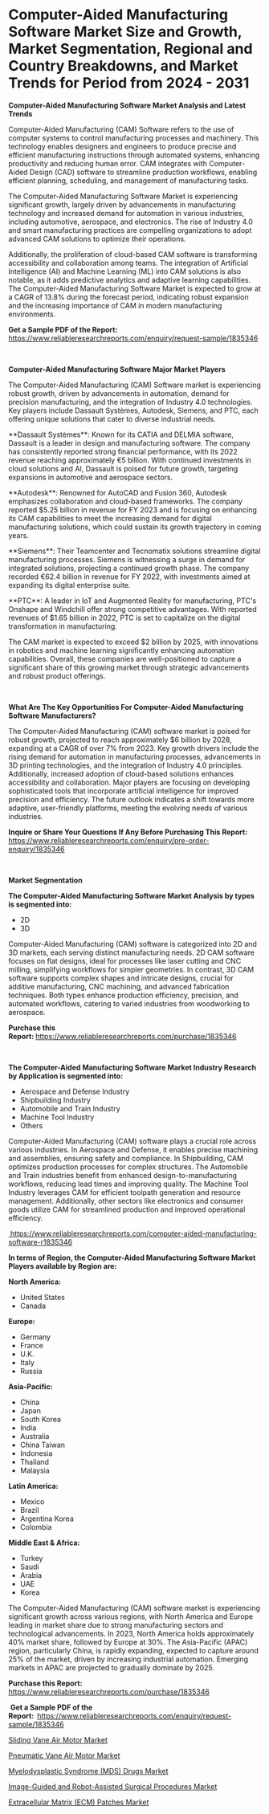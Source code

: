 <p><h1>Computer-Aided Manufacturing Software Market Size and Growth, Market Segmentation, Regional and Country Breakdowns, and Market Trends for Period from 2024 -  2031</h1></p><p><strong>Computer-Aided Manufacturing Software Market Analysis and Latest Trends</strong></p>
<p><p>Computer-Aided Manufacturing (CAM) Software refers to the use of computer systems to control manufacturing processes and machinery. This technology enables designers and engineers to produce precise and efficient manufacturing instructions through automated systems, enhancing productivity and reducing human error. CAM integrates with Computer-Aided Design (CAD) software to streamline production workflows, enabling efficient planning, scheduling, and management of manufacturing tasks.</p><p>The Computer-Aided Manufacturing Software Market is experiencing significant growth, largely driven by advancements in manufacturing technology and increased demand for automation in various industries, including automotive, aerospace, and electronics. The rise of Industry 4.0 and smart manufacturing practices are compelling organizations to adopt advanced CAM solutions to optimize their operations.</p><p>Additionally, the proliferation of cloud-based CAM software is transforming accessibility and collaboration among teams. The integration of Artificial Intelligence (AI) and Machine Learning (ML) into CAM solutions is also notable, as it adds predictive analytics and adaptive learning capabilities. The Computer-Aided Manufacturing Software Market is expected to grow at a CAGR of 13.8% during the forecast period, indicating robust expansion and the increasing importance of CAM in modern manufacturing environments.</p></p>
<p><strong>Get a Sample PDF of the Report:&nbsp;</strong> <a href="https://www.reliableresearchreports.com/enquiry/request-sample/1835346?utm_campaign=16&utm_medium=2&utm_source=Github&utm_content=ia&utm_term=31122024&utm_id=computer-aided-manufacturing-software">https://www.reliableresearchreports.com/enquiry/request-sample/1835346</a></p>
<p>&nbsp;</p>
<p><strong>Computer-Aided Manufacturing Software Major Market Players</strong></p>
<p><p>The Computer-Aided Manufacturing (CAM) Software market is experiencing robust growth, driven by advancements in automation, demand for precision manufacturing, and the integration of Industry 4.0 technologies. Key players include Dassault Systèmes, Autodesk, Siemens, and PTC, each offering unique solutions that cater to diverse industrial needs.</p><p>**Dassault Systèmes**: Known for its CATIA and DELMIA software, Dassault is a leader in design and manufacturing software. The company has consistently reported strong financial performance, with its 2022 revenue reaching approximately €5 billion. With continued investments in cloud solutions and AI, Dassault is poised for future growth, targeting expansions in automotive and aerospace sectors.</p><p>**Autodesk**: Renowned for AutoCAD and Fusion 360, Autodesk emphasizes collaboration and cloud-based frameworks. The company reported $5.25 billion in revenue for FY 2023 and is focusing on enhancing its CAM capabilities to meet the increasing demand for digital manufacturing solutions, which could sustain its growth trajectory in coming years.</p><p>**Siemens**: Their Teamcenter and Tecnomatix solutions streamline digital manufacturing processes. Siemens is witnessing a surge in demand for integrated solutions, projecting a continued growth phase. The company recorded €62.4 billion in revenue for FY 2022, with investments aimed at expanding its digital enterprise suite.</p><p>**PTC**: A leader in IoT and Augmented Reality for manufacturing, PTC's Onshape and Windchill offer strong competitive advantages. With reported revenues of $1.65 billion in 2022, PTC is set to capitalize on the digital transformation in manufacturing.</p><p>The CAM market is expected to exceed $2 billion by 2025, with innovations in robotics and machine learning significantly enhancing automation capabilities. Overall, these companies are well-positioned to capture a significant share of this growing market through strategic advancements and robust product offerings.</p></p>
<p>&nbsp;</p>
<p><strong>What Are The Key Opportunities For Computer-Aided Manufacturing Software Manufacturers?</strong></p>
<p><p>The Computer-Aided Manufacturing (CAM) software market is poised for robust growth, projected to reach approximately $6 billion by 2028, expanding at a CAGR of over 7% from 2023. Key growth drivers include the rising demand for automation in manufacturing processes, advancements in 3D printing technologies, and the integration of Industry 4.0 principles. Additionally, increased adoption of cloud-based solutions enhances accessibility and collaboration. Major players are focusing on developing sophisticated tools that incorporate artificial intelligence for improved precision and efficiency. The future outlook indicates a shift towards more adaptive, user-friendly platforms, meeting the evolving needs of various industries.</p></p>
<p><strong>Inquire or Share Your Questions If Any Before Purchasing This Report:</strong> <a href="https://www.reliableresearchreports.com/enquiry/pre-order-enquiry/1835346?utm_campaign=16&utm_medium=2&utm_source=Github&utm_content=ia&utm_term=31122024&utm_id=computer-aided-manufacturing-software">https://www.reliableresearchreports.com/enquiry/pre-order-enquiry/1835346</a></p>
<p>&nbsp;</p>
<p><strong>Market Segmentation</strong></p>
<p><strong>The Computer-Aided Manufacturing Software Market Analysis by types is segmented into:</strong></p>
<p><ul><li>2D</li><li>3D</li></ul></p>
<p><p>Computer-Aided Manufacturing (CAM) software is categorized into 2D and 3D markets, each serving distinct manufacturing needs. 2D CAM software focuses on flat designs, ideal for processes like laser cutting and CNC milling, simplifying workflows for simpler geometries. In contrast, 3D CAM software supports complex shapes and intricate designs, crucial for additive manufacturing, CNC machining, and advanced fabrication techniques. Both types enhance production efficiency, precision, and automated workflows, catering to varied industries from woodworking to aerospace.</p></p>
<p><strong>Purchase this Report:&nbsp;</strong><a href="https://www.reliableresearchreports.com/purchase/1835346?utm_campaign=16&utm_medium=2&utm_source=Github&utm_content=ia&utm_term=31122024&utm_id=computer-aided-manufacturing-software">https://www.reliableresearchreports.com/purchase/1835346</a></p>
<p>&nbsp;</p>
<p><strong>The Computer-Aided Manufacturing Software Market Industry Research by Application is segmented into:</strong></p>
<p><ul><li>Aerospace and Defense Industry</li><li>Shipbuilding Industry</li><li>Automobile and Train Industry</li><li>Machine Tool Industry</li><li>Others</li></ul></p>
<p><p>Computer-Aided Manufacturing (CAM) software plays a crucial role across various industries. In Aerospace and Defense, it enables precise machining and assemblies, ensuring safety and compliance. In Shipbuilding, CAM optimizes production processes for complex structures. The Automobile and Train industries benefit from enhanced design-to-manufacturing workflows, reducing lead times and improving quality. The Machine Tool Industry leverages CAM for efficient toolpath generation and resource management. Additionally, other sectors like electronics and consumer goods utilize CAM for streamlined production and improved operational efficiency.</p></p>
<p><a href="https://www.reliableresearchreports.com/computer-aided-manufacturing-software-r1835346?utm_campaign=16&utm_medium=2&utm_source=Github&utm_content=ia&utm_term=31122024&utm_id=computer-aided-manufacturing-software">&nbsp;https://www.reliableresearchreports.com/computer-aided-manufacturing-software-r1835346</a></p>
<p><strong>In terms of Region, the Computer-Aided Manufacturing Software Market Players available by Region are:</strong></p>
<p>
    <p> <strong> North America: </strong>
        <ul>
            <li>United States</li>
            <li>Canada</li>
        </ul>
        </p> 
    <p> <strong> Europe: </strong>
        <ul>
            <li>Germany</li>
            <li>France</li>
            <li>U.K.</li>
            <li>Italy</li>
            <li>Russia</li>
        </ul>
        </p> 
    <p> <strong> Asia-Pacific: </strong>
        <ul>
            <li>China</li>
            <li>Japan</li>
            <li>South Korea</li>
            <li>India</li>
            <li>Australia</li>
            <li>China Taiwan</li>
            <li>Indonesia</li>
            <li>Thailand</li>
            <li>Malaysia</li>
        </ul>
        </p> 
    <p> <strong> Latin America: </strong>
        <ul>
            <li>Mexico</li>
            <li>Brazil</li>
            <li>Argentina Korea</li>
            <li>Colombia</li>
        </ul>
        </p> 
    <p> <strong> Middle East & Africa: </strong>
        <ul>
            <li>Turkey</li>
            <li>Saudi</li>
            <li>Arabia</li>
            <li>UAE</li>
            <li>Korea</li>
        </ul>
    </p>
    </p>
<p><p>The Computer-Aided Manufacturing (CAM) software market is experiencing significant growth across various regions, with North America and Europe leading in market share due to strong manufacturing sectors and technological advancements. In 2023, North America holds approximately 40% market share, followed by Europe at 30%. The Asia-Pacific (APAC) region, particularly China, is rapidly expanding, expected to capture around 25% of the market, driven by increasing industrial automation. Emerging markets in APAC are projected to gradually dominate by 2025.</p></p>
<p><strong>Purchase this Report: </strong><a href="https://www.reliableresearchreports.com/purchase/1835346?utm_campaign=16&utm_medium=2&utm_source=Github&utm_content=ia&utm_term=31122024&utm_id=computer-aided-manufacturing-software">https://www.reliableresearchreports.com/purchase/1835346</a></p>
<p>&nbsp;<strong>Get a Sample PDF of the Report:&nbsp;&nbsp;</strong><a href="https://www.reliableresearchreports.com/enquiry/request-sample/1835346?utm_campaign=16&utm_medium=2&utm_source=Github&utm_content=ia&utm_term=31122024&utm_id=computer-aided-manufacturing-software">https://www.reliableresearchreports.com/enquiry/request-sample/1835346</a></p>
<p><strong></strong></p>
<p><p><a href="https://github.com/shirleenfraker87/Market-Research-Report-List-1/blob/main/sliding-vane-air-motor-market.md?utm_campaign=16&utm_medium=2&utm_source=Github&utm_content=ia&utm_term=31122024&utm_id=computer-aided-manufacturing-software">Sliding Vane Air Motor Market</a></p><p><a href="https://github.com/mezokathleen834/Market-Research-Report-List-1/blob/main/pneumatic-vane-air-motor-market.md?utm_campaign=16&utm_medium=2&utm_source=Github&utm_content=ia&utm_term=31122024&utm_id=computer-aided-manufacturing-software">Pneumatic Vane Air Motor Market</a></p><p><a href="https://github.com/jerhoskinson197676/Market-Research-Report-List-1/blob/main/myelodysplastic-syndrome-mds-drugs-market.md?utm_campaign=16&utm_medium=2&utm_source=Github&utm_content=ia&utm_term=31122024&utm_id=computer-aided-manufacturing-software">Myelodysplastic Syndrome (MDS) Drugs Market</a></p><p><a href="https://github.com/norbeludie83/Market-Research-Report-List-1/blob/main/image-guided-and-robot-assisted-surgical-procedures-market.md?utm_campaign=16&utm_medium=2&utm_source=Github&utm_content=ia&utm_term=31122024&utm_id=computer-aided-manufacturing-software">Image-Guided and Robot-Assisted Surgical Procedures Market</a></p><p><a href="https://github.com/JosephineMcguire65/Market-Research-Report-List-1/blob/main/extracellular-matrix-ecm-patches-market.md?utm_campaign=16&utm_medium=2&utm_source=Github&utm_content=ia&utm_term=31122024&utm_id=computer-aided-manufacturing-software">Extracellular Matrix (ECM) Patches Market</a></p></p>
